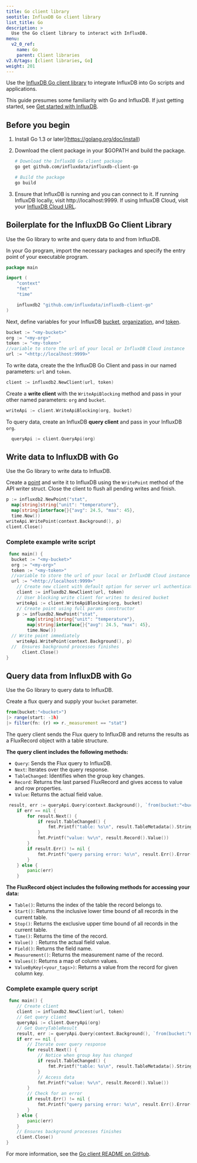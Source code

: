 ```yaml
---
title: Go client library
seotitle: InfluxDB Go client library
list_title: Go
description: >
  Use the Go client library to interact with InfluxDB.
menu:
  v2_0_ref:
    name: Go
    parent: Client libraries
v2.0/tags: [client libraries, Go]
weight: 201
---
```


Use the [InfluxDB Go client library](https://github.com/influxdata/influxdb-client-go) to integrate InfluxDB into Go scripts and applications.

This guide presumes some familiarity with Go and InfluxDB.
If just getting started, see [Get started with InfluxDB](/v2.0/get-started/).

## Before you begin
   
1. Install Go 1.3 or later](https://golang.org/doc/install)
2. Download the client package in your $GOPATH and build the package.

    ```sh
    # Download the InfluxDB Go client package
    go get github.com/influxdata/influxdb-client-go

    # Build the package
    go build
    ```
3. Ensure that InfluxDB is running and you can connect to it.
   If running InfluxDB locally, visit http://localhost:9999.
   If using InfluxDB Cloud, visit your [InfluxDB Cloud URL](/v2.0/cloud/urls).

## Boilerplate for the InfluxDB Go Client Library  

Use the Go library to write and query data to and from InfluxDB.

In your Go program, import the necessary packages and specify the entry point of your executable program.

```go
package main

import (
	"context"
	"fmt"
	"time"

	influxdb2 "github.com/influxdata/influxdb-client-go"
)
```

Next, define variables for your InfluxDB [bucket](/v2.0/organizations/buckets/), [organization](/v2.0/organizations/), and [token](/v2.0/security/tokens/).

```go
bucket := "<my-bucket>"
org := "<my-org>"
token := "<my-token>"
//variable to store the url of your local or InfluxDB Cloud instance
url := "<http://localhost:9999>"
```

To write data, create the the InfluxDB Go Client and pass in our named parameters: `url` and `token`.

```go
client := influxdb2.NewClient(url, token)
```

Create a **write client** with the `WriteApiBlocking` method and pass in your other named parameters: `org` and `bucket`. 

```go
writeApi := client.WriteApiBlocking(org, bucket)
```

To query data, create an InfluxDB **query client** and pass in your InfluxDB `org`.

```go
  queryApi := client.QueryApi(org)
```

## Write data to InfluxDB with Go

Use the Go library to write data to InfluxDB.

Create a [point](/v2.0/reference/glossary/#point) and write it to InfluxDB using the `WritePoint` method of the API writer struct.
Close the client to flush all pending writes and finish. 

```go
p := influxdb2.NewPoint("stat",
  map[string]string{"unit": "temperature"},
  map[string]interface{}{"avg": 24.5, "max": 45},
  time.Now())
writeApi.WritePoint(context.Background(), p)
client.Close()
```

### Complete example write script
```go
 func main() {
  bucket := "<my-bucket>"
  org := "<my-org>"
  token := "<my-token>"
  //variable to store the url of your local or InfluxDB Cloud instance
  url := "<http://localhost:9999>"
	// Create new client with default option for server url authenticate by token
	client := influxdb2.NewClient(url, token)
	// User blocking write client for writes to desired bucket
	writeApi := client.WriteApiBlocking(org, bucket)
	// Create point using full params constructor
	p := influxdb2.NewPoint("stat",
		map[string]string{"unit": "temperature"},
		map[string]interface{}{"avg": 24.5, "max": 45},
		time.Now())
  // Write point immediately
	writeApi.WritePoint(context.Background(), p)
  //  Ensures background processes finishes
  	  client.Close()
}
```
## Query data from InfluxDB with Go
Use the Go library to query data to InfluxDB.

Create a flux query and supply your `bucket` parameter. 

```js
from(bucket:"<bucket>")
|> range(start: -1h)
|> filter(fn: (r) => r._measurement == "stat")
```

The query client sends the Flux query to InfluxDB and returns the results as a FluxRecord object with a table structure.

**The query client includes the following methods:**

- `Query`: Sends the Flux query to InfluxDB. 
- `Next`: Iterates over the query response.
- `TableChanged`: Identifies when the group key changes. 
- `Record`: Returns the last parsed FluxRecord and gives access to value and row properties.
- `Value`: Returns the actual field value.

```go
 result, err := queryApi.Query(context.Background(), `from(bucket:"<bucket>")|> range(start: -1h) |> filter(fn: (r) => r._measurement == "stat")`)
    if err == nil {
        for result.Next() {
            if result.TableChanged() {
                fmt.Printf("table: %s\n", result.TableMetadata().String())
            }
            fmt.Printf("value: %v\n", result.Record().Value())
        }
        if result.Err() != nil {
            fmt.Printf("query parsing error: %s\n", result.Err().Error())
        }
    } else {
        panic(err)
    }
```

**The FluxRecord object includes the following methods for accessing your data:**

- `Table()`: Returns the index of the table the record belongs to.
- `Start()`: Returns the inclusive lower time bound of all records in the current table.
- `Stop()`: Returns the exclusive upper time bound of all records in the current table.
- `Time()`: Returns the time of the record.
- `Value() `: Returns the actual field value.
- `Field()`: Returns the field name.
- `Measurement()`: Returns the measurement name of the record.
- `Values()`: Returns a map of column values.
- `ValueByKey(<your_tags>)`: Returns a value from the record for given column key.


### Complete example query script

```go
 func main() {
    // Create client
    client := influxdb2.NewClient(url, token)
    // Get query client
    queryApi := client.QueryApi(org)
    // Get QueryTableResult
    result, err := queryApi.Query(context.Background(), `from(bucket:"my-bucket")|> range(start: -1h) |> filter(fn: (r) => r._measurement == "stat")`)
    if err == nil {
        // Iterate over query response
        for result.Next() {
            // Notice when group key has changed
            if result.TableChanged() {
                fmt.Printf("table: %s\n", result.TableMetadata().String())
            }
            // Access data
            fmt.Printf("value: %v\n", result.Record().Value())
        }
        // Check for an error
        if result.Err() != nil {
            fmt.Printf("query parsing error: %s\n", result.Err().Error())
        }
    } else {
        panic(err)
    }
    // Ensures background processes finishes
    client.Close()
}
```

For more information, see the [Go client README on GitHub](https://github.com/influxdata/influxdb-client-go).